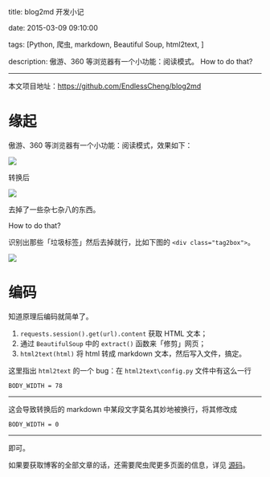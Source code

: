 title: blog2md 开发小记

date: 2015-03-09 09:10:00

tags: [Python, 爬虫, markdown, Beautiful Soup, html2text, ]

description: 傲游、360 等浏览器有一个小功能：阅读模式。 How to do that?

---
本文项目地址：<https://github.com/EndlessCheng/blog2md>

# 缘起

傲游、360 等浏览器有一个小功能：阅读模式，效果如下：

![](http://endless.qiniudn.com/blogblog2md.png)

转换后

![](http://endless.qiniudn.com/blogblog2md2.png)

去掉了一些杂七杂八的东西。

How to do that?

识别出那些「垃圾标签」然后去掉就行，比如下图的 `<div class="tag2box">`。

![](http://endless.qiniudn.com/blogblog2md3.png)

# 编码

知道原理后编码就简单了。

  1. `requests.session().get(url).content` 获取 HTML 文本；
  2. 通过 `BeautifulSoup` 中的 `extract()` 函数来「修剪」网页；
  3. `html2text(html)` 将 html 转成 markdown 文本，然后写入文件，搞定。

这里指出 `html2text` 的一个 bug：在 `html2text\config.py` 文件中有这么一行
    
    
    BODY_WIDTH = 78  
  
---  
  
这会导致转换后的 markdown 中某段文字莫名其妙地被换行，将其修改成
    
    
    BODY_WIDTH = 0  
  
---  
  
即可。

如果要获取博客的全部文章的话，还需要爬虫爬更多页面的信息，详见 [源码](https://github.com/EndlessCheng/blog2md)。
